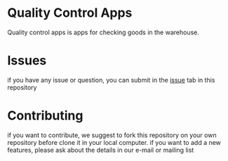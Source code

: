 # Quality Control Apps 
Quality control apps is apps for checking goods in the warehouse. 

# Issues
if you have any issue or question, you can submit in the [issue](https://github.com/seagalputra/quality-control-app/issues) tab in this repository

# Contributing
if you want to contribute, we suggest to fork this repository on your own repository before clone it in your local computer.
if you want to add a new features, please ask about the details in our e-mail or mailing list
